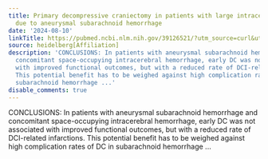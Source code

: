 ```yaml
---
title: Primary decompressive craniectomy in patients with large intracerebral hematomas
  due to aneurysmal subarachnoid hemorrhage
date: '2024-08-10'
linkTitle: https://pubmed.ncbi.nlm.nih.gov/39126521/?utm_source=curl&utm_medium=rss&utm_campaign=pubmed-2&utm_content=1FakS-2QOkCT8HsMOQP1bCRQ4YzyumYOmxmF0moLsQ3dFB1E9V&fc=20220326224207&ff=20240810183529&v=2.18.0.post9+e462414
source: heidelberg[Affiliation]
description: 'CONCLUSIONS: In patients with aneurysmal subarachnoid hemorrhage and
  concomitant space-occupying intracerebral hemorrhage, early DC was not associated
  with improved functional outcomes, but with a reduced rate of DCI-related infarctions.
  This potential benefit has to be weighed against high complication rates of DC in
  subarachnoid hemorrhage ...'
disable_comments: true
---
```

CONCLUSIONS: In patients with aneurysmal subarachnoid hemorrhage and concomitant space-occupying intracerebral hemorrhage, early DC was not associated with improved functional outcomes, but with a reduced rate of DCI-related infarctions. This potential benefit has to be weighed against high complication rates of DC in subarachnoid hemorrhage ...